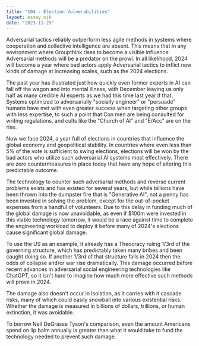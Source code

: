 ```yaml
---
title: "104 - Election Vulnerabilities"
layout: essay.njk
date: "2023-11-29"
---
```


Adversarial tactics reliably outperform less agile methods in systems where cooperation and collective intelligence are absent. This means that in any environment where Groupthink rises to become a visible influence Adversarial methods will be a predator on the prowl. In all likelihood, 2024 will become a year where bad actors apply Adversarial tactics to inflict new kinds of damage at increasing scales, such as the 2024 elections.

The past year has illustrated just how quickly even former experts in AI can fall off the wagon and into mental illness, with December leaving us only half as many credible AI experts as we had this time last year if that. Systems optimized to adversarially "socially engineer" or "persuade" humans have met with even greater success when targeting other groups with less expertise, to such a point that Con men are being consulted for writing regulations, and cults like the "Church of AI" and "E/Acc" are on the rise.

Now we face 2024, a year full of elections in countries that influence the global economy and geopolitical stability. In countries where even less than 5% of the vote is sufficient to swing elections, elections will be won by the bad actors who utilize such adversarial AI systems most effectively. There are zero countermeasures in place today that have any hope of altering this predictable outcome.

The technology to counter such adversarial methods and reverse current problems exists and has existed for several years, but while billions have been thrown into the dumpster fire that is "Generative AI", not a penny has been invested in solving the problem, except for the out-of-pocket expenses from a handful of volunteers. Due to this delay in funding much of the global damage is now unavoidable, as even if $100m were invested in this viable technology tomorrow, it would be a race against time to complete the engineering workload to deploy it before many of 2024's elections cause significant global damage.

To use the US as an example, it already has a Theocracy ruling 1/3rd of the governing structure, which has predictably taken many bribes and been caught doing so. If another 1/3rd of that structure falls in 2024 then the odds of collapse and/or war rise dramatically. This damage occurred before recent advances in adversarial social engineering technologies like ChatGPT, so it isn't hard to imagine how much more effective such methods will prove in 2024.

The damage also doesn't occur in isolation, as it carries with it cascade risks, many of which could easily snowball into various existential risks. Whether the damage is measured in billions of dollars, trillions, or human extinction, it was avoidable.

To borrow Neil DeGrasse Tyson's comparison, even the amount Americans spend on lip balm annually is greater than what it would take to fund the technology needed to prevent such damage.
